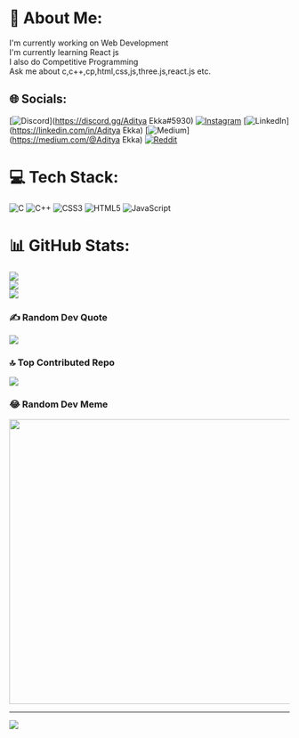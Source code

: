 # 💫 About Me:
I'm currently working on Web Development<br>I'm currently learning React js<br>I also do Competitive Programming<br>Ask me about c,c++,cp,html,css,js,three.js,react.js etc.


## 🌐 Socials:
[![Discord](https://img.shields.io/badge/Discord-%237289DA.svg?logo=discord&logoColor=white)](https://discord.gg/Aditya Ekka#5930) [![Instagram](https://img.shields.io/badge/Instagram-%23E4405F.svg?logo=Instagram&logoColor=white)](https://instagram.com/_adityaekka) [![LinkedIn](https://img.shields.io/badge/LinkedIn-%230077B5.svg?logo=linkedin&logoColor=white)](https://linkedin.com/in/Aditya Ekka) [![Medium](https://img.shields.io/badge/Medium-12100E?logo=medium&logoColor=white)](https://medium.com/@Aditya Ekka) [![Reddit](https://img.shields.io/badge/Reddit-%23FF4500.svg?logo=Reddit&logoColor=white)](https://reddit.com/user/u/aditya_ekka) 

# 💻 Tech Stack:
![C](https://img.shields.io/badge/c-%2300599C.svg?style=for-the-badge&logo=c&logoColor=white) ![C++](https://img.shields.io/badge/c++-%2300599C.svg?style=for-the-badge&logo=c%2B%2B&logoColor=white) ![CSS3](https://img.shields.io/badge/css3-%231572B6.svg?style=for-the-badge&logo=css3&logoColor=white) ![HTML5](https://img.shields.io/badge/html5-%23E34F26.svg?style=for-the-badge&logo=html5&logoColor=white) ![JavaScript](https://img.shields.io/badge/javascript-%23323330.svg?style=for-the-badge&logo=javascript&logoColor=%23F7DF1E)
# 📊 GitHub Stats:
![](https://github-readme-stats.vercel.app/api?username=ekkaaditya200&theme=radical&hide_border=false&include_all_commits=true&count_private=true)<br/>
![](https://github-readme-streak-stats.herokuapp.com/?user=ekkaaditya200&theme=radical&hide_border=false)<br/>
![](https://github-readme-stats.vercel.app/api/top-langs/?username=ekkaaditya200&theme=radical&hide_border=false&include_all_commits=true&count_private=true&layout=compact)

### ✍️ Random Dev Quote
![](https://quotes-github-readme.vercel.app/api?type=horizontal&theme=light)

### 🔝 Top Contributed Repo
![](https://github-contributor-stats.vercel.app/api?username=ekkaaditya200&limit=5&theme=chalk&combine_all_yearly_contributions=true)

### 😂 Random Dev Meme
<img src="https://rm.up.railway.app/" width="512px"/>

---
[![](https://visitcount.itsvg.in/api?id=ekkaaditya200&icon=0&color=0)](https://visitcount.itsvg.in)
